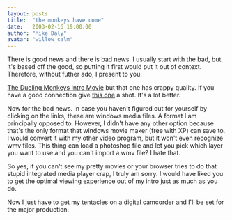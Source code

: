 ```yaml
---
layout: posts
title:  "the monkeys have come"
date:   2003-02-16 19:00:00
author: "Mike Daly"
avatar: "willow_calm"
---
```

There is good news and there is bad news. I usually start with the bad, but it's based off the good, so putting it first would put it out of context. Therefore, without futher ado, I present to you:

 [The Dueling Monkeys Intro Movie](https://content.duelingmonkeys.com/filespace/willow/introsmall.wmv)
 but that one has crappy quality. If you have a good connection give [this one](https://content.duelingmonkeys.com/filespace/willow/introlarge.wmv) a shot. It's a lot better.

 Now for the bad news. In case you haven't figured out for yourself by clicking on the links, these are windows media files. A format I am principally opposed to. However, I didn't have any other option because that's the only format that windows movie maker (free with XP) can save to. I would convert it with my other video program, but it won't even recognize wmv files. This thing can load a photoshop file and let you pick which layer you want to use and you can't import a wmv file? I hate that.

 So yes, if you can't see my pretty movies or your browser tries to do that stupid integrated media player crap, I truly am sorry. I would have liked you to get the optimal viewing experience out of my intro just as much as you do.

 Now I just have to get my tentacles on a digital camcorder and I'll be set for the major production.